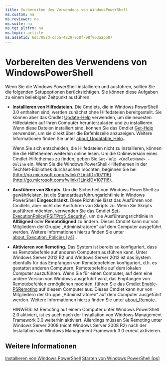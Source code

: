 ```yaml
---
title: Vorbereiten des Verwendens von WindowsPowerShell
ms.custom: na
ms.reviewer: na
ms.suite: na
ms.tgt_pltfrm: na
ms.topic: article
ms.assetid: 6dc7052d-cc5a-4220-950f-98f963a2b587
---
```

# Vorbereiten des Verwendens von WindowsPowerShell
Wenn Sie die Windows PowerShell installieren und ausführen, sollten Sie die folgenden Setupoptionen berücksichtigen. Sie können diese Aufgaben zu einem beliebigen Zeitpunkt ausführen.

-   **Installieren von Hilfedateien.** Die Cmdlets, die in Windows PowerShell 3.0 enthalten sind, werden zunächst ohne Hilfedateien bereitgestellt. Sie können aber das Cmdlet [Update-Help](https://technet.microsoft.com/en-us/library/93e1d870-ace6-432b-8778-8920291d7545) verwenden, um die neuesten Hilfedateien auf Ihren Computer herunterzuladen und zu installieren. Wenn diese Dateien installiert sind, können Sie das Cmdlet [Get-Help](https://technet.microsoft.com/en-us/library/1f46eeb4-49d7-4bec-bb29-395d9b42f54a) verwenden, um sie direkt über die Befehlszeile anzuzeigen. Weitere Informationen finden Sie unter [about_Updatable_Help](https://technet.microsoft.com/en-us/library/10bba75c-f4ac-4ca1-bbf3-8f34dd521ffe)..

    Wenn Sie sich entscheiden, die Hilfedateien nicht zu installieren, können Sie die Hilfethemen weiterhin online lesen. Um die Onlineversion eines Cmdlet-Hilfethemas zu finden, geben Sie `Get-Help <CmdletName> -Online` ein. Wenn Sie die Windows PowerShell-Hilfethemen in der TechNet-Bibliothek durchsuchen möchten, beginnen Sie bei [http://go.microsoft.com/fwlink/?LinkID=107116](http://go.microsoft.com/fwlink/?LinkID=107116)..

-   **Ausführen von Skripts.** Um die Sicherheit von Windows PowerShell zu gewährleisten, ist die Standardausführungsrichtlinie in Windows PowerShell **Eingeschränkt**. Diese Richtlinie lässt das Ausführen von Cmdlets, aber nicht das Ausführen von Skripts zu. Wenn Sie Skripts ausführen möchten, verwenden Sie das Cmdlet [Set-ExecutionPolicy[PSITPro5_Security]](https://technet.microsoft.com/en-us/library/5690a0e1-495b-4e63-8280-65ead7bf01ab), um die Ausführungsrichtlinie in **AllSigned** oder **RemoteSigned** zu ändern. Dieses Cmdlet kann nur von Mitgliedern der Gruppe „Administratoren“ auf dem Computer ausgeführt werden. Weitere Informationen hierzu finden Sie unter [about_Execution_Policies [v4]](https://technet.microsoft.com/en-us/library/347708dc-1515-4d74-978b-8334603472e6)..

-   **Aktivieren von Remoting.** Das System ist bereits so konfiguriert, dass es Remotebefehle auf anderen Computern ausführen kann. Unter Windows Server 2012 R2 und Windows Server 2012 ist das System ebenfalls für das Empfangen von Remotebefehlen konfiguriert, d.h. es gestattet anderen Computern, Remotebefehle auf dem lokalen Computer auszuführen. Wenn Sie für einen Computer, auf dem eine andere Version von Windows ausgeführt wird, das Empfangen von Remotebefehlen ermöglichen möchten, führen Sie das Cmdlet [Enable-PSRemoting](https://technet.microsoft.com/en-us/library/19437c28-33b8-4ac1-9113-8439cc8beffb) auf diesem Computer aus. Dieses Cmdlet kann nur von Mitgliedern der Gruppe „Administratoren“ auf dem Computer ausgeführt werden. Weitere Informationen hierzu finden Sie unter [about_Remote](https://technet.microsoft.com/en-us/library/9b4a5c87-9162-4adf-bdfe-fbc80b9b8970)..

    HINWEIS: Ist Remoting auf einem Computer unter Windows PowerShell 2.0 aktiviert, ist es auch nach der Installation von Windows Management Framework 3.0 weiterhin aktiviert. Allerdings müssen Sie Remoting unter Windows Server 2008 (nicht Windows Server 2008 R2) nach der Installation von Windows Management Framework 3.0 erneut aktivieren.

## Weitere Informationen
[Installieren von Windows PowerShell](../setup/Installing-Windows-PowerShell.md)
[Starten von Windows PowerShell [ps]](https://technet.microsoft.com/en-us/library/8ec8c2d7-8e7c-4722-a3d2-498fe5739a8e)



<!--HONumber=May16_HO2-->


